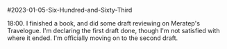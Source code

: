 #2023-01-05-Six-Hundred-and-Sixty-Third

18:00.  I finished a book, and did some draft reviewing on Meratep's Travelogue.  I'm declaring the first draft done, though I'm not satisfied with where it ended.  I'm officially moving on to the second draft.